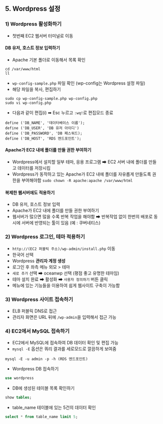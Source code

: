 ## 5. Wordpress 설정
### 1) Wordpress 활성화하기
- 첫번째 EC2 웹서버 터미널로 이동
#### DB 유저, 호스트 정보 입력하기
- Apache 기본 폴더로 이동해서 목록 확인
```
cd /var/www/html
ll
```
- `wp-config-sample.php` 파일 확인 (wp-config는 Wordpress 설정 파일)
- 해당 파일을 복사, 편집하기
```
sudo cp wp-config-sample.php wp-config.php
sudo vi wp-config.php
```
- 다음과 같이 편집(i) ➡ Esc 누르고 `:wq!`로 편집모드 종료
```
define ('DB_NAME', '데이터베이스 이름');
define ('DB_USER', 'DB 유저 아이디')
define ('DB_PASSWORD', 'DB 패스워드);
define ('DB_HOST', 'RDS 엔드포인트');
```
#### Apache가 EC2 내에 폴더를 만들 권한 부여하기
- Wordpress에서 설치할 일부 테마, 응용 프로그램 ➡ EC2 서버 내에 폴더를 만들고 데이터를 저장시킴
- Wordpress가 동작하고 있는 Apache가 EC2 내에 폴더를 자유롭게 만들도록 권한을 부여해야함
`sudo chown -R apache:apache /var/www/html`
#### 복제한 웹서버에도 적용하기
- DB 유저, 호스트 정보 입력
- Apache가 EC2 내에 폴더를 만들 권한 부여하기
- 웹서버가 많으면 많을 수록 반복 작업을 해야함 ➡ 반복작업 없이 한번의 배포로 동시에 서버에 반영되는 툴이 있음 (예 : 쿠버네티스)

### 2) Wordpress 로그인, 테마 적용하기
- `http://(EC2 퍼블릭 주소)/wp-admin/install.php` 이동
- 한국어 선택
- Wordpress <b>관리자 계정 생성</b>
- 로그인 후 좌측 메뉴 외모 > 테마
- `새로 추가` 선택 ➡ oceanwp 선택 (평점 좋고 유명한 테마임)
- 테마 설치 완료 ➡ 활성화 ➡ `사용자 정의하기` 버튼 클릭
- 메뉴에 있는 기능들을 이용하여 쉽게 웹사이트 구축이 가능함

### 3) Wordpress 사이트 접속하기
- ELB 퍼블릭 DNS로 접근
- 관리자 화면은 URL 뒤에 `/wp-admin`을 입력해서 접근 가능

### 4) EC2에서 MySQL 접속하기
- EC2에서 MySQL에 접속하여 DB 데이터 확인 및 편집 가능
- `mysql -E` 옵션은 쿼리 결과를 세로모드로 깔끔하게 보여줌
```
mysql -E -u admin -p -h (RDS 엔드포인트)
```
- Wordpress DB 접속하기
```sql
use wordpress
```
- DB에 생성된 테이블 목록 확인하기
```sql
show tables;
```
- table_name 테이블에 있는 5건의 데이터 확인
```sql
select * from table_name limit 5;
```
